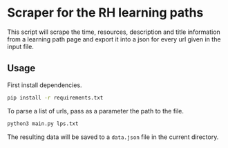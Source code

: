 # Scraper for the RH learning paths
This script will scrape the time, resources, description and title information from a learning path page and export it into a json for every url given in the input file.

## Usage

First install dependencies.

```sh
pip install -r requirements.txt
```

To parse a list of urls, pass as a parameter the path to the file.

```sh
python3 main.py lps.txt
```

The resulting data will be saved to a `data.json` file in the current directory.